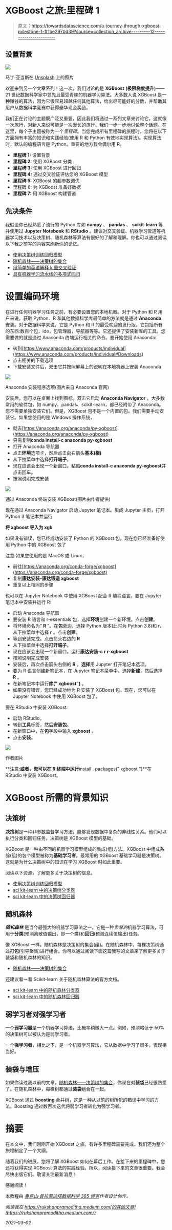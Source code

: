 # XGBoost 之旅:里程碑 1

> 原文：<https://towardsdatascience.com/a-journey-through-xgboost-milestone-1-ff1be2970d39?source=collection_archive---------12----------------------->

## 设置背景

![](img/256e23aa7ac48b69507b315e53f35d99.png)

马丁·亚当斯在 [Unsplash](https://unsplash.com/s/photos/drive?utm_source=unsplash&utm_medium=referral&utm_content=creditCopyText) 上的照片

欢迎来到另一个文章系列！这一次，我们讨论的是 **XGBoost** **(极限梯度提升)**——21 世纪数据科学家中领先且最受青睐的机器学习算法。大多数人说 XGBoost 是一种赚钱的算法，因为它很容易超越任何其他算法，给出尽可能好的分数，并帮助其用户从数据科学竞赛中获得豪华现金奖励。

我们正在讨论的主题既广泛又重要，因此我们将通过一系列文章来讨论它。这就像一次旅行，对新人来说可能是一次漫长的旅行。我们一步一步地讨论整个话题。在这里，每个子主题被称为一个*里程碑*。当您完成所有里程碑的旅程时，您将在以下方面拥有丰富的知识和实践经验(使用 R 和 Python 有效地实现算法)。实现算法时，默认的编程语言是 Python。重要的地方我会偶尔用 R。

*   **里程碑 1:** 设置背景
*   **里程碑 2:** 使用 XGBoost 分类
*   **里程碑 3:** 使用 XGBoost 进行回归
*   **里程碑 4:** 通过交叉验证评估您的 XGBoost 模型
*   **里程碑 5:** XGBoost 的超参数调优
*   里程碑 6: 为 XGBoost 准备好数据
*   **里程碑 7:** 用 XGBoost 构建管道

## 先决条件

我假设你已经熟悉了流行的 Python 库如 **numpy** 、 **pandas** 、 **scikit-learn** 等并使用过 **Jupyter Notebook** 和 **RStudio** 。建议对交叉验证、机器学习管道等机器学习技术以及决策树、随机森林等算法有很好的了解和理解。你也可以通过阅读以下我之前写的内容来刷新你的记忆。

*   [使用决策树训练回归模型](/train-a-regression-model-using-a-decision-tree-70012c22bcc1)
*   [随机森林——决策树的集合](/random-forests-an-ensemble-of-decision-trees-37a003084c6c)
*   [用简单的英语解释 k 重交叉验证](/k-fold-cross-validation-explained-in-plain-english-659e33c0bc0)
*   [具有机器学习流水线的多项式回归](/polynomial-regression-with-a-machine-learning-pipeline-7e27d2dedc87)

# 设置编码环境

在进行任何机器学习任务之前，有必要设置您的本地机器。对于 Python 和 R 用户来说，获取 Python、R 和其他数据科学库最简单的方法就是通过 **Anaconda** 安装。对于数据科学来说，它是 Python 和 R 的最受欢迎的发行版。它包括所有的东西:数百个包，ide，包管理器，导航器等等。它还提供了安装新库的工具。您需要做的就是通过 Anaconda 终端运行相关的命令。要开始使用 Anaconda:

*   转到[https://www.anaconda.com/products/individual](https://www.anaconda.com/products/individual#Downloads)
*   点击相关的下载选项
*   下载安装文件后，双击它并按照屏幕上的说明在本地机器上安装 Anaconda

![](img/94f00030fdb710d19593e7d9ddd3b230.png)

Anaconda 安装程序选项(图片来自 Anaconda 官网)

安装后，您可以在桌面上找到图标。双击它启动 **Anaconda Navigator** 。大多数常用的软件包，如 numpy、pandas、scikit-learn，都已经附带了 Anaconda。您不需要单独安装它们。但是，XGBoost 包不是一个内置的包。我们需要手动安装它。如果您使用的是 Windows 操作系统，

*   就去[https://anaconda.org/anaconda/py-xgboost](https://anaconda.org/anaconda/py-xgboost)
*   只需复制**conda install-c anaconda py-xgboost**
*   打开 Anaconda 导航器
*   点击**环境**选项卡，然后点击向右箭头**基本(根)**
*   从下拉菜单中选择**打开端子**。
*   现在应该会出现一个新窗口。粘贴**conda install-c anaconda py-xgboost**并点击回车。
*   按照说明完成安装

![](img/f93f0b520157df1d24a3fcf8d019d313.png)

通过 Anaconda 终端安装 XGBoost(图片由作者提供)

现在通过 Anaconda Navigator 启动 Jupyter 笔记本。形成 Jupyter 主页，打开 Python 3 笔记本并运行

**将 xgboost 导入为 xgb**

如果没有错误，您已经成功安装了 Python 的 XGBoost 包。现在您已经准备好使用 Python 中的 XGBoost 包了

注意:如果您使用的是 MacOS 或 Linux，

*   前往[https://anaconda.org/conda-forge/xgboost](https://anaconda.org/conda-forge/xgboost)
*   复制**康达安装-康达锻造 xgboost**
*   重复以上相同的步骤

也可以在 Jupyter Notebook 中使用 XGBoost 配合 R 编程语言。要在 Jupyter 笔记本中安装并运行 R:

*   启动 Anaconda 导航器
*   要安装 R 语言和 r-essentials 包，选择**环境**创建一个新环境。点击**创建**。
*   将环境命名为“ **R** ”。在**包**旁边，选择 Python 版本(此时为 Python 3.8)和 r，从下拉菜单中选择 **r** 。点击**创建**。
*   等到安装完成。点击箭头右边的 **R**
*   从下拉菜单中选择**打开端子**。
*   现在应该会出现一个新窗口。运行**康达安装-c r r-xgboost**
*   按照说明完成安装
*   安装后，再次点击箭头右侧的 **R** 。**选择**用 Jupyter 打开笔记本选项。
*   要为 R 语言创建新笔记本，在 Jupyter 笔记本菜单中，选择**新建**，然后选择 **R** 。
*   在新笔记本中运行**库(" xgboost")** 。
*   如果没有错误，您已经成功地为 R 安装了 XGBoost 包。现在，您可以在 Jupyter Notebook 中使用 XGBoost 包了。

要在 RStudio 中安装 XGBoost:

*   启动 RStudio。
*   转到**工具**标签，然后**安装包**。
*   在新窗口中，在**包**字段中输入 **xgboost** 。
*   点击**安装**。

![](img/553e52fbc23ebd50d40e7b88f8ee10e9.png)

作者图片

**注意:**或者，您可以在 R 终端中运行**install . packages(" xgboost ")**在 RStudio 中安装 XGBoost。

# XGBoost 所需的背景知识

## 决策树

**决策树**是一种非参数监督学习方法，能够发现数据中复杂的非线性关系。他们可以执行分类和回归任务。决策树是 XGBoost 模型的基础。

XGBoost 是一种由不同的机器学习模型组成的集成(组)方法。XGBoost 中组成系综(组)的各个模型被称为**基础学习者**。最常用的 XGBoost 基础学习器是决策树。这就是为什么决策树中的知识在学习 XGBoost 时如此重要。

阅读以下资源，了解更多关于决策树的信息。

*   [使用决策树训练回归模型](/train-a-regression-model-using-a-decision-tree-70012c22bcc1)
*   [sci kit-learn 中的决策树分类器](https://scikit-learn.org/stable/modules/generated/sklearn.tree.DecisionTreeClassifier.html)
*   [sci kit-learn 中的决策树回归器](https://scikit-learn.org/stable/modules/generated/sklearn.tree.DecisionTreeRegressor.html)

## 随机森林

***随机森林*** 是当今最强大的机器学习算法之一。它是一种*监督的*机器学习算法，可用于**分类**(预测离散值输出，即一个类)和**回归**(预测连续值输出)任务。

像 XGBoost 一样，随机森林是决策树的集合(组)。在随机森林中，每棵决策树通过**打包**(引导聚集)进行组合。你可以通过阅读下面这篇我写的文章来了解更多关于装袋和随机森林的知识。

*   [随机森林——决策树的集合](/random-forests-an-ensemble-of-decision-trees-37a003084c6c)

还建议看一看 Scikit-learn 关于随机森林算法的官方文档。

*   [sci kit-learn 中的随机森林分类器](https://scikit-learn.org/stable/modules/generated/sklearn.ensemble.RandomForestClassifier.html)
*   [sci kit-learn 中的随机森林回归器](https://scikit-learn.org/stable/modules/generated/sklearn.ensemble.RandomForestRegressor.html)

## 弱学习者对强学习者

一个**弱学习器**是一个机器学习算法，比概率稍微大一点。例如，预测略低于 50%的决策树可以被认为是弱学习者。

一个**强学习者**，相比之下，是一个机器学习算法，它从数据中学习了很多，表现相当好。

## 装袋与增压

如果你读过我以前的文章，[随机森林——决策树的集合](/random-forests-an-ensemble-of-decision-trees-37a003084c6c)，你现在对**装袋**已经很熟悉了。在随机森林中，每棵树都通过**装袋**组合在一起。

XGBoost 通过 **boosting** 合并树，这是一种从以前的树所犯的错误中学习的方法。Boosting 通过数百次迭代将弱学习者转化为强学习者。

# 摘要

在本文中，我们刚刚开始 XGBoost 之旅。有许多里程碑需要完成。我们还为整个旅程制定了一个大纲。

随着我们的进展，您将了解 XGBoost 如何在幕后工作。在接下来的里程碑中，您还将获得实现 XGBoost 算法的实践经验。所以，阅读接下来的文章很重要。我会尽快出版它们。敬请关注最新消息！

感谢阅读！

本教程由 [*鲁克山·普拉莫迪塔*](https://www.linkedin.com/in/rukshan-manorathna-700a3916b/)*[数据科学 365 博客](https://medium.com/data-science-365)作者设计创作。*

*阅读我在 https://rukshanpramoditha.medium.com[的其他文章](https://rukshanpramoditha.medium.com/)*

*2021–03–02*